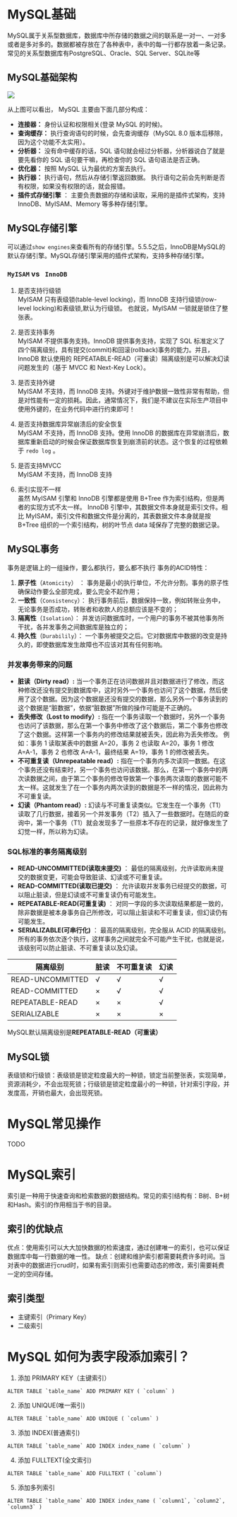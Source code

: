 # MySQL基础
MySQL属于关系型数据库，数据库中所存储的数据之间的联系是一对一、一对多或者是多对多的。数据都被存放在了各种表中，表中的每一行都存放着一条记录。常见的关系型数据库有PostgreSQL、Oracle、SQL Server、SQLite等
## MySQL基础架构
![](https://guide-blog-images.oss-cn-shenzhen.aliyuncs.com/javaguide/13526879-3037b144ed09eb88.png)

从上图可以看出， MySQL 主要由下面几部分构成：

-   **连接器：** 身份认证和权限相关(登录 MySQL 的时候)。
-   **查询缓存：** 执行查询语句的时候，会先查询缓存（MySQL 8.0 版本后移除，因为这个功能不太实用）。
-   **分析器：** 没有命中缓存的话，SQL 语句就会经过分析器，分析器说白了就是要先看你的 SQL 语句要干嘛，再检查你的 SQL 语句语法是否正确。
-   **优化器：** 按照 MySQL 认为最优的方案去执行。
-   **执行器：** 执行语句，然后从存储引擎返回数据。 执行语句之前会先判断是否有权限，如果没有权限的话，就会报错。
-   **插件式存储引擎** ： 主要负责数据的存储和读取，采用的是插件式架构，支持 InnoDB、MyISAM、Memory 等多种存储引擎。
## MySQL存储引擎
可以通过`show engines`来查看所有的存储引擎。5.5.5之后，InnoDB是MySQL的默认存储引擎。MySQL存储引擎采用的插件式架构，支持多种存储引擎。
### `MyISAM` vs ` InnoDB`
1. 是否支持行级锁  
MyISAM 只有表级锁(table-level locking)，而 InnoDB 支持行级锁(row-level locking)和表级锁,默认为行级锁。
也就说，MyISAM 一锁就是锁住了整张表。  

2. 是否支持事务    
MyISAM 不提供事务支持。InnoDB 提供事务支持，实现了 SQL 标准定义了四个隔离级别，具有提交(commit)和回滚(rollback)事务的能力。并且，InnoDB 默认使用的 REPEATABLE-READ（可重读）隔离级别是可以解决幻读问题发生的（基于 MVCC 和 Next-Key Lock）。

3. 是否支持外键  
MyISAM 不支持，而 InnoDB 支持。外键对于维护数据一致性非常有帮助，但是对性能有一定的损耗。因此，通常情况下，我们是不建议在实际生产项目中使用外键的，在业务代码中进行约束即可！

4. 是否支持数据库异常崩溃后的安全恢复  
MyISAM 不支持，而 InnoDB 支持。使用 InnoDB 的数据库在异常崩溃后，数据库重新启动的时候会保证数据库恢复到崩溃前的状态。这个恢复的过程依赖于 `redo log` 。

5. 是否支持MVCC   
MyISAM 不支持，而 InnoDB 支持

6. 索引实现不一样  
虽然 MyISAM 引擎和 InnoDB 引擎都是使用 B+Tree 作为索引结构，但是两者的实现方式不太一样。
InnoDB 引擎中，其数据文件本身就是索引文件。相比 MyISAM，索引文件和数据文件是分离的，其表数据文件本身就是按 B+Tree 组织的一个索引结构，树的叶节点 data 域保存了完整的数据记录。


## MySQL事务
事务是逻辑上的一组操作，要么都执行，要么都不执行
事务的ACID特性：
1.  **原子性**（`Atomicity`） ： 事务是最小的执行单位，不允许分割。事务的原子性确保动作要么全部完成，要么完全不起作用；
2.  **一致性**（`Consistency`）： 执行事务前后，数据保持一致，例如转账业务中，无论事务是否成功，转账者和收款人的总额应该是不变的；
3.  **隔离性**（`Isolation`）： 并发访问数据库时，一个用户的事务不被其他事务所干扰，各并发事务之间数据库是独立的；
4.  **持久性**（`Durabilily`）： 一个事务被提交之后。它对数据库中数据的改变是持久的，即使数据库发生故障也不应该对其有任何影响。

### 并发事务带来的问题
-   **脏读（Dirty read）:** 当一个事务正在访问数据并且对数据进行了修改，而这种修改还没有提交到数据库中，这时另外一个事务也访问了这个数据，然后使用了这个数据。因为这个数据是还没有提交的数据，那么另外一个事务读到的这个数据是“脏数据”，依据“脏数据”所做的操作可能是不正确的。
-   **丢失修改（Lost to modify）:** 指在一个事务读取一个数据时，另外一个事务也访问了该数据，那么在第一个事务中修改了这个数据后，第二个事务也修改了这个数据。这样第一个事务内的修改结果就被丢失，因此称为丢失修改。 例如：事务 1 读取某表中的数据 A=20，事务 2 也读取 A=20，事务 1 修改 A=A-1，事务 2 也修改 A=A-1，最终结果 A=19，事务 1 的修改被丢失。
-   **不可重复读（Unrepeatable read）:** 指在一个事务内多次读同一数据。在这个事务还没有结束时，另一个事务也访问该数据。那么，在第一个事务中的两次读数据之间，由于第二个事务的修改导致第一个事务两次读取的数据可能不太一样。这就发生了在一个事务内两次读到的数据是不一样的情况，因此称为不可重复读。
-   **幻读（Phantom read）:** 幻读与不可重复读类似。它发生在一个事务（T1）读取了几行数据，接着另一个并发事务（T2）插入了一些数据时。在随后的查询中，第一个事务（T1）就会发现多了一些原本不存在的记录，就好像发生了幻觉一样，所以称为幻读。

### SQL标准的事务隔离级别
-   **READ-UNCOMMITTED(读取未提交)** ： 最低的隔离级别，允许读取尚未提交的数据变更，可能会导致脏读、幻读或不可重复读。
-   **READ-COMMITTED(读取已提交)** ： 允许读取并发事务已经提交的数据，可以阻止脏读，但是幻读或不可重复读仍有可能发生。
-   **REPEATABLE-READ(可重复读)** ： 对同一字段的多次读取结果都是一致的，除非数据是被本身事务自己所修改，可以阻止脏读和不可重复读，但幻读仍有可能发生。
-   **SERIALIZABLE(可串行化)** ： 最高的隔离级别，完全服从 ACID 的隔离级别。所有的事务依次逐个执行，这样事务之间就完全不可能产生干扰，也就是说，该级别可以防止脏读、不可重复读以及幻读。

| 隔离级别 | 脏读 | 不可重复读 | 幻读 |
| --- | --- | --- | --- |
| READ-UNCOMMITTED | √ | √ | √ |
| READ-COMMITTED | × | √ | √ |
| REPEATABLE-READ | × | × | √ |
| SERIALIZABLE | × | × | × |

MySQL默认隔离级别是**REPEATABLE-READ（可重读）**

## MySQL锁
表级锁和行级锁：表级锁是锁定粒度最大的一种锁，锁定当前整张表，实现简单，资源消耗少，不会出现死锁；行级锁是锁定粒度最小的一种锁，针对索引字段，并发度高，开销也最大，会出现死锁。

# MySQL常见操作
TODO

# MySQL索引
索引是一种用于快速查询和检索数据的数据结构。常见的索引结构有：B树、B+树和Hash。索引的作用相当于书的目录。
## 索引的优缺点
优点：使用索引可以大大加快数据的检索速度，通过创建唯一的索引，也可以保证数据库中每一行数据的唯一性。
缺点：创建和维护索引都需要耗费许多时间。当对表中的数据进行crud时，如果有索引则索引也需要动态的修改，索引需要耗费一定的空间存储。
## 索引类型
- 主键索引（Primary Key）
- 二级索引
# MySQL 如何为表字段添加索引？

1. 添加 PRIMARY KEY（主键索引）

```
ALTER TABLE `table_name` ADD PRIMARY KEY ( `column` )
```

2. 添加 UNIQUE(唯一索引)

```
ALTER TABLE `table_name` ADD UNIQUE ( `column` )
```

3. 添加 INDEX(普通索引)

```
ALTER TABLE `table_name` ADD INDEX index_name ( `column` )
```

4. 添加 FULLTEXT(全文索引)

```
ALTER TABLE `table_name` ADD FULLTEXT ( `column`)
```

5. 添加多列索引

```
ALTER TABLE `table_name` ADD INDEX index_name ( `column1`, `column2`, `column3` )
```


